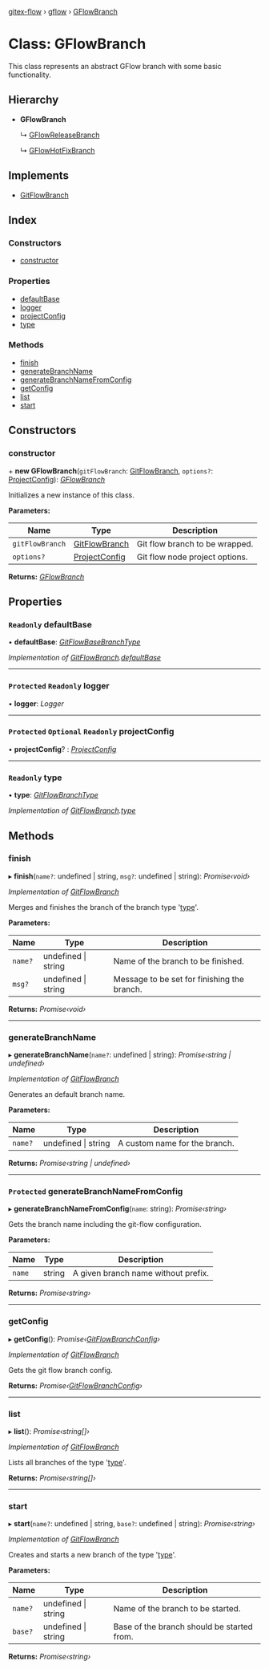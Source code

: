 [gitex-flow](../README.md) › [gflow](../modules/gflow.md) › [GFlowBranch](gflow.gflowbranch.md)

# Class: GFlowBranch

This class represents an abstract GFlow branch with some basic functionality.

## Hierarchy

* **GFlowBranch**

  ↳ [GFlowReleaseBranch](gflow.gflowreleasebranch.md)

  ↳ [GFlowHotFixBranch](gflow.gflowhotfixbranch.md)

## Implements

* [GitFlowBranch](../interfaces/api.gitflowbranch.md)

## Index

### Constructors

* [constructor](gflow.gflowbranch.md#constructor)

### Properties

* [defaultBase](gflow.gflowbranch.md#readonly-defaultbase)
* [logger](gflow.gflowbranch.md#protected-readonly-logger)
* [projectConfig](gflow.gflowbranch.md#protected-optional-readonly-projectconfig)
* [type](gflow.gflowbranch.md#readonly-type)

### Methods

* [finish](gflow.gflowbranch.md#finish)
* [generateBranchName](gflow.gflowbranch.md#generatebranchname)
* [generateBranchNameFromConfig](gflow.gflowbranch.md#protected-generatebranchnamefromconfig)
* [getConfig](gflow.gflowbranch.md#getconfig)
* [list](gflow.gflowbranch.md#list)
* [start](gflow.gflowbranch.md#start)

## Constructors

###  constructor

\+ **new GFlowBranch**(`gitFlowBranch`: [GitFlowBranch](../interfaces/api.gitflowbranch.md), `options?`: [ProjectConfig](../interfaces/tools.projectconfig.md)): *[GFlowBranch](gflow.gflowbranch.md)*

Initializes a new instance of this class.

**Parameters:**

Name | Type | Description |
------ | ------ | ------ |
`gitFlowBranch` | [GitFlowBranch](../interfaces/api.gitflowbranch.md) | Git flow branch to be wrapped. |
`options?` | [ProjectConfig](../interfaces/tools.projectconfig.md) | Git flow node project options.  |

**Returns:** *[GFlowBranch](gflow.gflowbranch.md)*

## Properties

### `Readonly` defaultBase

• **defaultBase**: *[GitFlowBaseBranchType](../modules/api.md#gitflowbasebranchtype)*

*Implementation of [GitFlowBranch](../interfaces/api.gitflowbranch.md).[defaultBase](../interfaces/api.gitflowbranch.md#readonly-defaultbase)*

___

### `Protected` `Readonly` logger

• **logger**: *Logger*

___

### `Protected` `Optional` `Readonly` projectConfig

• **projectConfig**? : *[ProjectConfig](../interfaces/tools.projectconfig.md)*

___

### `Readonly` type

• **type**: *[GitFlowBranchType](../modules/api.md#gitflowbranchtype)*

*Implementation of [GitFlowBranch](../interfaces/api.gitflowbranch.md).[type](../interfaces/api.gitflowbranch.md#readonly-type)*

## Methods

###  finish

▸ **finish**(`name?`: undefined | string, `msg?`: undefined | string): *Promise‹void›*

*Implementation of [GitFlowBranch](../interfaces/api.gitflowbranch.md)*

Merges and finishes the branch of the branch type '[type](gflow.gflowbranch.md#readonly-type)'.

**Parameters:**

Name | Type | Description |
------ | ------ | ------ |
`name?` | undefined &#124; string | Name of the branch to be finished. |
`msg?` | undefined &#124; string | Message to be set for finishing the branch.  |

**Returns:** *Promise‹void›*

___

###  generateBranchName

▸ **generateBranchName**(`name?`: undefined | string): *Promise‹string | undefined›*

*Implementation of [GitFlowBranch](../interfaces/api.gitflowbranch.md)*

Generates an default branch name.

**Parameters:**

Name | Type | Description |
------ | ------ | ------ |
`name?` | undefined &#124; string | A custom name for the branch.  |

**Returns:** *Promise‹string | undefined›*

___

### `Protected` generateBranchNameFromConfig

▸ **generateBranchNameFromConfig**(`name`: string): *Promise‹string›*

Gets the branch name including the git-flow configuration.

**Parameters:**

Name | Type | Description |
------ | ------ | ------ |
`name` | string | A given branch name without prefix.  |

**Returns:** *Promise‹string›*

___

###  getConfig

▸ **getConfig**(): *Promise‹[GitFlowBranchConfig](../interfaces/api.gitflowbranchconfig.md)›*

*Implementation of [GitFlowBranch](../interfaces/api.gitflowbranch.md)*

Gets the git flow branch config.

**Returns:** *Promise‹[GitFlowBranchConfig](../interfaces/api.gitflowbranchconfig.md)›*

___

###  list

▸ **list**(): *Promise‹string[]›*

*Implementation of [GitFlowBranch](../interfaces/api.gitflowbranch.md)*

Lists all branches of the type '[type](gflow.gflowbranch.md#readonly-type)'.

**Returns:** *Promise‹string[]›*

___

###  start

▸ **start**(`name?`: undefined | string, `base?`: undefined | string): *Promise‹string›*

*Implementation of [GitFlowBranch](../interfaces/api.gitflowbranch.md)*

Creates and starts a new branch of the type '[type](gflow.gflowbranch.md#readonly-type)'.

**Parameters:**

Name | Type | Description |
------ | ------ | ------ |
`name?` | undefined &#124; string | Name of the branch to be started. |
`base?` | undefined &#124; string | Base of the branch should be started from.  |

**Returns:** *Promise‹string›*
